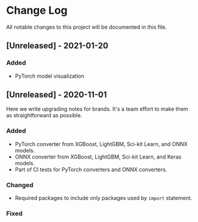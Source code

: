 
# Change Log
All notable changes to this project will be documented in this file.

## \[Unreleased\] - 2021-01-20

### Added
- PyTorch model visualization


## \[Unreleased\] - 2020-11-01
 
Here we write upgrading notes for brands. It's a team effort to make them as
straightforward as possible.
 
### Added
- PyTorch converter from XGBoost, LightGBM, Sci-kit Learn, and ONNX models.
- ONNX converter from XGBoost, LightGBM, Sci-kit Learn, and Keras models.
- Part of CI tests for PyTorch converters and ONNX converters.

### Changed
- Required packages to include only packages used by `import` statement.
 
### Fixed

